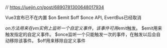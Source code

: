 

//  https://juejin.cn/post/6890781300648017934




Vue3宣布已不在内置 $on $emit $off $once API,  EventBus已经取消

$on方法用来在vm实例上监听一个自定义事件，该事件可用$emit触发。
$emit用来触发指定的自定义事件。
$once监听一个只能触发一次的事件，在触发以后会自动移除该事件。
$off用来移除自定义事件




